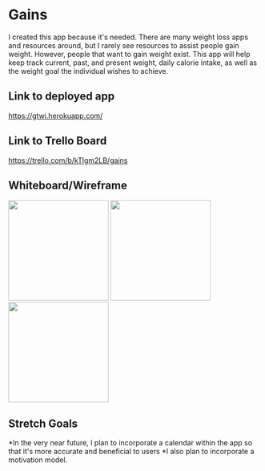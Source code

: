 # Gains

I created this app because it's needed. There are many weight loss apps and resources around, but I rarely see resources to assist people gain weight. However, people that want to gain weight exist. This app will help keep track current, past, and present weight, daily calorie intake, as well as the weight goal the individual wishes to achieve.

## Link to deployed app
https://gtwi.herokuapp.com/

## Link to Trello Board
https://trello.com/b/kTlgm2LB/gains

## Whiteboard/Wireframe

<img src="/src/images/wire1.jpg" width=200>
<img src="/src/images/wire2.jpg" width=200>
<img src="/src/images/wire3.jpg" width=200>

## Stretch Goals
*In the very near future, I plan to incorporate a calendar within the app so that it's more accurate and beneficial to users
*I also plan to incorporate a motivation model.


